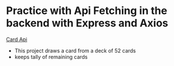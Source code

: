 # Practice with Api Fetching in the backend with Express and Axios

[Card Api](https://deckofcardsapi.com/)

* This project draws a card from a deck of 52 cards
* keeps tally of remaining cards
